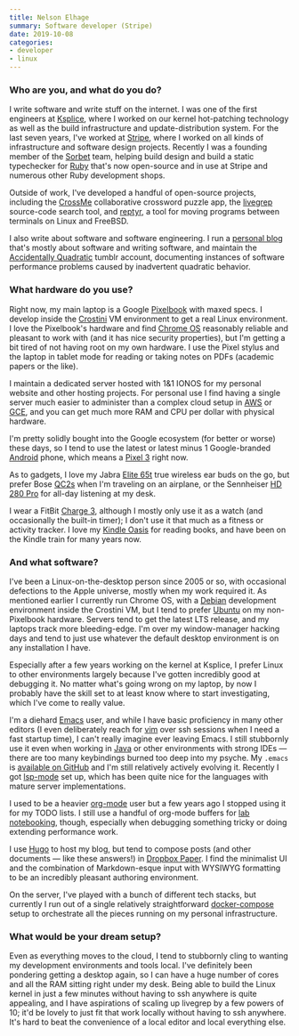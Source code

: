 ```yaml
---
title: Nelson Elhage
summary: Software developer (Stripe) 
date: 2019-10-08
categories:
- developer
- linux
---
```


### Who are you, and what do you do?

I write software and write stuff on the internet. I was one of the first engineers at [Ksplice][], where I worked on our kernel hot-patching technology as well as the build infrastructure and update-distribution system. For the last seven years, I've worked at [Stripe][], where I worked on all kinds of infrastructure and software design projects. Recently I was a founding member of the [Sorbet][] team, helping build design and build a static typechecker for [Ruby][] that's now open-source and in use at Stripe and numerous other Ruby development shops.

Outside of work, I've developed a handful of open-source projects, including the [CrossMe][] collaborative crossword puzzle app, the [livegrep][] source-code search tool, and [reptyr][], a tool for moving programs between terminals on Linux and FreeBSD.

I also write about software and software engineering. I run a [personal blog](https://blog.nelhage.com/ "Nelson's weblog.") that's mostly about software and writing software, and maintain the [Accidentally Quadratic](https://accidentallyquadratic.tumblr.com/ "Nelson's software quadratic behaviour Tumblr account.") tumblr account, documenting instances of software performance problems caused by inadvertent quadratic behavior.

### What hardware do you use?

Right now, my main laptop is a Google [Pixelbook][] with maxed specs. I develop inside the [Crostini][] VM environment to get a real Linux environment. I love the Pixelbook's hardware and find [Chrome OS][chrome-os] reasonably reliable and pleasant to work with (and it has nice security properties), but I'm getting a bit tired of not having root on my own hardware. I use the Pixel stylus and the laptop in tablet mode for reading or taking notes on PDFs (academic papers or the like).

I maintain a dedicated server hosted with 1&1 IONOS for my personal website and other hosting projects. For personal use I find having a single server much easier to administer than a complex cloud setup in [AWS][] or [GCE][google-compute-engine], and you can get much more RAM and CPU per dollar with physical hardware.

I'm pretty solidly bought into the Google ecosystem (for better or worse) these days, so I tend to use the latest or latest minus 1 Google-branded [Android][] phone, which means a [Pixel 3][pixel-3] right now.

As to gadgets, I love my Jabra [Elite 65t][elite-65t] true wireless ear buds on the go, but prefer Bose [QC2s][quietcomfort-2] when I'm traveling on an airplane, or the Sennheiser [HD 280 Pro][hd-280-pro] for all-day listening at my desk.

I wear a FitBit [Charge 3][charge-3], although I mostly only use it as a watch (and occasionally the built-in timer); I don't use it that much as a fitness or activity tracker. I love my [Kindle Oasis][kindle-oasis] for reading books, and have been on the Kindle train for many years now.

### And what software?

I've been a Linux-on-the-desktop person since 2005 or so, with occasional defections to the Apple universe, mostly when my work required it. As mentioned earlier I currently run Chrome OS, with a [Debian][] development environment inside the Crostini VM, but I tend to prefer [Ubuntu][] on my non-Pixelbook hardware. Servers tend to get the latest LTS release, and my laptops track more bleeding-edge. I'm over my window-manager hacking days and tend to just use whatever the default desktop environment is on any installation I have.

Especially after a few years working on the kernel at Ksplice, I prefer Linux to other environments largely because I've gotten incredibly good at debugging it. No matter what's going wrong on my laptop, by now I probably have the skill set to at least know where to start investigating, which I've come to really value.

I'm a diehard [Emacs][] user, and while I have basic proficiency in many other editors (I even deliberately reach for [vim][] over ssh sessions when I need a fast startup time), I can't really imagine ever leaving Emacs. I still stubbornly use it even when working in [Java][] or other environments with strong IDEs — there are too many keybindings burned too deep into my psyche. My `.emacs` is [available on GitHub](https://github.com/nelhage/elisp "Nelson's Emacs configuration on GitHub.") and I'm still relatively actively evolving it. Recently I got [lsp-mode][] set up, which has been quite nice for the languages with mature server implementations.

I used to be a heavier [org-mode][] user but a few years ago I stopped using it for my TODO lists. I still use a handful of org-mode buffers for [lab notebooking](https://blog.nelhage.com/2010/05/software-and-lab-notebooks/ "Nelson's post about lab notebooking."), though, especially when debugging something tricky or doing extending performance work.

I use [Hugo][] to host my blog, but tend to compose posts (and other documents — like these answers!) in [Dropbox Paper][dropbox-paper]. I find the minimalist UI and the combination of Markdown-esque input with WYSIWYG formatting to be an incredibly pleasant authoring environment.

On the server, I've played with a bunch of different tech stacks, but currently I run out of a single relatively straightforward [docker-compose][] setup to orchestrate all the pieces running on my personal infrastructure.

### What would be your dream setup?

Even as everything moves to the cloud, I tend to stubbornly cling to wanting my development environments and tools local. I've definitely been pondering getting a desktop again, so I can have a huge number of cores and all the RAM sitting right under my desk. Being able to build the Linux kernel in just a few minutes without having to ssh anywhere is quite appealing, and I have aspirations of scaling up livegrep by a few powers of 10; it'd be lovely to just fit that work locally without having to ssh anywhere. It's hard to beat the convenience of a local editor and local everything else.

[android]: https://developers.google.com/android/?csw=1 "A mobile phone platform."
[aws]: https://aws.amazon.com/ "Amazon's web service platforms."
[charge-3]: https://www.fitbit.com/charge3 "A fitness tracker."
[chrome-os]: https://en.wikipedia.org/wiki/Chrome_OS "A Linux distribution for running web applications."
[crossme]: https://crossme.app/ "An online collaborative crossword solver."
[crostini]: https://chromium.googlesource.com/chromiumos/docs/+/master/containers_and_vms.md#Crostini "A VM environment for Chrome OS."
[debian]: https://www.debian.org/ "A Linux distribution."
[docker-compose]: https://docs.docker.com/compose/ "A tool for controlling multiple Docker containers."
[dropbox-paper]: https://www.dropbox.com/paper "A document collaboration service."
[elite-65t]: https://www.jabra.com.au/bluetooth-headsets/jabra-elite-65t#/#100-99000000-40 "In-ear wireless headphones."
[emacs]: http://www.gnu.org/software/emacs/ "A free open-source text editor."
[google-compute-engine]: https://cloud.google.com/compute/ "A virtual machine hosting service."
[hd-280-pro]: https://www.amazon.com/Sennheiser-HD-280-Pro-Headphones/dp/B000065BPB "Closed stereo headphones."
[hugo]: https://gohugo.io/ "A static site generator."
[java]: http://web.archive.org/web/20221226094350/https://www.java.com/en/ "A cross-platform compiled programming language."
[kindle-oasis]: https://www.amazon.com/Amazon-Kindle-Oasis-eReader-with-Leather-Charging-Cover/dp/B00REQKWGA "An ebook reader."
[ksplice]: https://ksplice.oracle.com/ "Software to update Oracle Linux without rebooting."
[livegrep]: http://web.archive.org/web/20221213070955/https://livegrep.com/search/linux "A tool for searching source code."
[lsp-mode]: https://github.com/emacs-lsp/lsp-mode "A Language Server Protocol mode for Emacs."
[org-mode]: https://orgmode.org/ "An Emacs mode for notes and to-do items."
[pixel-3]: https://en.wikipedia.org/wiki/Pixel_3 "A 5.5 inch Android phone."
[pixelbook]: https://store.google.com/us/product/google_pixelbook "A 12.3 inch Chromebook."
[quietcomfort-2]: https://www.amazon.com/Bose-QuietComfort-Acoustic-Canceling-Headphones/dp/B000AP05BO "Noise-cancelling headphones."
[reptyr]: https://github.com/nelhage/reptyr "A tool for attaching a running program to a different terminal."
[ruby]: https://www.ruby-lang.org/en/ "An interpreted scripting language."
[sorbet]: https://sorbet.org/ "A type-checking framework for Ruby."
[stripe]: https://stripe.com/ "A payment service."
[ubuntu]: https://www.ubuntu.com/ "A Unix distribution."
[vim]: https://www.vim.org/ "A command-line text editor."
